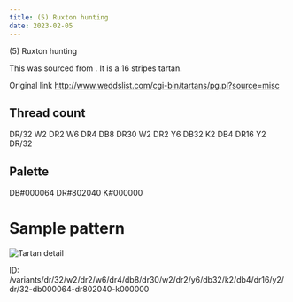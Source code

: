 ```yaml
---
title: (5) Ruxton hunting
date: 2023-02-05
---
```

(5) Ruxton hunting

This was sourced from <no value>.  It is a 16 stripes tartan.

Original link http://www.weddslist.com/cgi-bin/tartans/pg.pl?source=misc

## Thread count
DR/32 W2 DR2 W6 DR4 DB8 DR30 W2 DR2 Y6 DB32 K2 DB4 DR16 Y2 DR/32

## Palette
DB#000064 DR#802040 K#000000

# Sample pattern

![Tartan detail](tartan.png "DR/32 W2 DR2 W6 DR4 DB8 DR30 W2 DR2 Y6 DB32 K2 DB4 DR16 Y2 DR/32 tartan")

ID: /variants/dr/32/w2/dr2/w6/dr4/db8/dr30/w2/dr2/y6/db32/k2/db4/dr16/y2/dr/32-db000064-dr802040-k000000